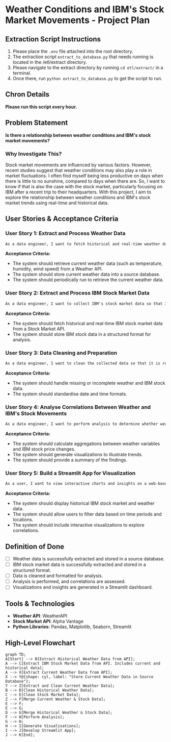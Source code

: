 # Weather Conditions and IBM's Stock Market Movements - Project Plan

## Extraction Script Instructions

1. Please place the `.env` file attached into the root directory.
2. The extraction script `extract_to_database.py` that needs running is located in the /etl/extract directory.
3. Please navigate to the extract directory by running `cd etl/extract/` in a terminal.
4. Once there, run `python extract_to_database.py` to get the script to run.

## Chron Details

**Please run this script every hour.**

## Problem Statement

**Is there a relationship between weather conditions and IBM's stock market movements?**

### Why Investigate This?

Stock market movements are influenced by various factors. However, recent studies suggest that weather conditions may also play a role in market fluctuations. I often find myself being less productive on days when there is little to no sunshine, compared to days when there are. So, I want to know if that is also the case with the stock market, particularly focusing on IBM after a recent trip to their headquarters. With this project, I aim to explore the relationship between weather conditions and IBM's stock market trends using real-time and historical data.

## User Stories & Acceptance Criteria

### **User Story 1: Extract and Process Weather Data**

```txt
As a data engineer, I want to fetch historical and real-time weather data so that I can analyse its potential impact on IBM's stock market trends.
```

**Acceptance Criteria:**

- The system should retrieve current weather data (such as temperature, humidity, wind speed) from a Weather API.
- The system should store current weather data into a source database.
- The system should periodically run to retrieve the current weather data.

### **User Story 2: Extract and Process IBM Stock Market Data**

```txt
As a data engineer, I want to collect IBM's stock market data so that I can compare it with weather data.
```

**Acceptance Criteria:**

- The system should fetch historical and real-time IBM stock market data from a Stock Market API.
- The system should store IBM stock data in a structured format for analysis.

### **User Story 3: Data Cleaning and Preparation**

```txt
As a data engineer, I want to clean the collected data so that it is ready for analysis.
```

**Acceptance Criteria:**

- The system should handle missing or incomplete weather and IBM stock data.
- The system should standardise date and time formats.

### **User Story 4: Analyse Correlations Between Weather and IBM's Stock Movements**

```txt
As a data engineer, I want to perform analysis to determine whether weather conditions correlate with IBM's stock market movements.
```

**Acceptance Criteria:**

- The system should calculate aggregations between weather variables and IBM stock price changes.
- The system should generate visualizations to illustrate trends.
- The system should provide a summary of the findings.

### **User Story 5: Build a Streamlit App for Visualization**

```txt
As a user, I want to view interactive charts and insights on a web-based dashboard so that I can explore trends in an intuitive way.
```

**Acceptance Criteria:**

- The system should display historical IBM stock market and weather data.
- The system should allow users to filter data based on time periods and locations.
- The system should include interactive visualizations to explore correlations.

## Definition of Done

- [ ] Weather data is successfully extracted and stored in a source database.
- [ ] IBM stock market data is successfully extracted and stored in a structured format.
- [ ] Data is cleaned and formatted for analysis.
- [ ] Analysis is performed, and correlations are assessed.
- [ ] Visualizations and insights are generated in a Streamlit dashboard.

## Tools & Technologies

- **Weather API**: WeatherAPI
- **Stock Market API**: Alpha Vantage
- **Python Libraries**: Pandas, Matplotlib, Seaborn, Streamlit

## High-Level Flowchart

```mermaid
graph TD;
A[Start] --> B[Extract Historical Weather Data from API];
A --> C[Extract IBM Stock Market Data from API. Includes current and historical data];
A --> X[Extract Current Weather Data from API];
X --> Y@{shape: cyl, label: "Store Current Weather Data in Source Database"};
Y --> Z[Extract and Clean Current Weather Data];
B --> D[Clean Historical Weather Data];
C --> E[Clean Stock Market Data];
Z --> F[Merge Current Weather & Stock Data];
E --> F;
E --> G;
D --> G[Merge Historical Weather & Stock Data];
F --> H[Perform Analysis];
G --> H;
H --> I[Generate Visualisations];
I --> J[Develop Streamlit App];
J --> K[End];
```
